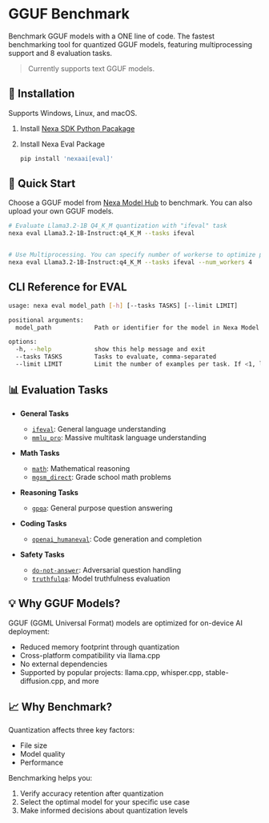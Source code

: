 # GGUF Benchmark
Benchmark GGUF models with a ONE line of code. The fastest benchmarking tool for quantized GGUF models, featuring multiprocessing support and 8 evaluation tasks.

> Currently supports text GGUF models.

## 🔧 Installation

Supports Windows, Linux, and macOS.

1. Install [Nexa SDK Python Pacakage](https://github.com/NexaAI/nexa-sdk?tab=readme-ov-file#installation---python-package)

2. Install Nexa Eval Package
    ```bash
    pip install 'nexaai[eval]'
    ```


## 🚀 Quick Start

Choose a GGUF model from [Nexa Model Hub](https://nexa.ai/models) to benchmark. You can also upload your own GGUF models.

```bash
# Evaluate Llama3.2-1B Q4_K_M quantization with "ifeval" task
nexa eval Llama3.2-1B-Instruct:q4_K_M --tasks ifeval


# Use Multiprocessing. You can specify number of workerse to optimize performance.
nexa eval Llama3.2-1B-Instruct:q4_K_M --tasks ifeval --num_workers 4
```

## CLI Reference for EVAL

```bash
usage: nexa eval model_path [-h] [--tasks TASKS] [--limit LIMIT]

positional arguments:
  model_path            Path or identifier for the model in Nexa Model Hub. Text after 'nexa run'.

options:
  -h, --help            show this help message and exit
  --tasks TASKS         Tasks to evaluate, comma-separated
  --limit LIMIT         Limit the number of examples per task. If <1, limit is a percentage of the total number of examples.
```

## 📊 Evaluation Tasks

- **General Tasks**
  - [`ifeval`](https://arxiv.org/abs/2311.07911): General language understanding
  - [`mmlu_pro`](https://arxiv.org/abs/2406.01574): Massive multitask language understanding

- **Math Tasks**
  - [`math`](https://arxiv.org/pdf/2103.03874): Mathematical reasoning
  - [`mgsm_direct`](https://arxiv.org/abs/2210.03057): Grade school math problems

- **Reasoning Tasks**
  - [`gpqa`](https://arxiv.org/abs/2311.12022): General purpose question answering

- **Coding Tasks**
  - [`openai_humaneval`](https://arxiv.org/abs/2107.03374): Code generation and completion

- **Safety Tasks**
  - [`do-not-answer`](https://aclanthology.org/2024.findings-eacl.61): Adversarial question handling
  - [`truthfulqa`](https://github.com/sylinrl/TruthfulQA): Model truthfulness evaluation


## 💡 Why GGUF Models?

GGUF (GGML Universal Format) models are optimized for on-device AI deployment:
- Reduced memory footprint through quantization
- Cross-platform compatibility via llama.cpp
- No external dependencies
- Supported by popular projects: llama.cpp, whisper.cpp, stable-diffusion.cpp, and more

## 📈 Why Benchmark?

Quantization affects three key factors:
- File size
- Model quality
- Performance

Benchmarking helps you:
1. Verify accuracy retention after quantization
2. Select the optimal model for your specific use case
3. Make informed decisions about quantization levels
